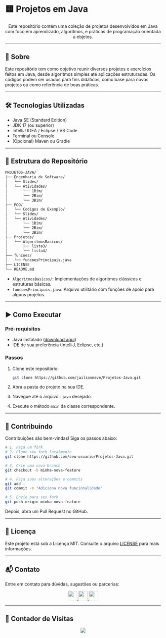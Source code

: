 # 🟨 Projetos em Java

<p align="center">
  Este repositório contém uma coleção de projetos desenvolvidos em Java com foco em aprendizado, algoritmos, e práticas de programação orientada a objetos.
</p>

---

## 📌 Sobre

Este repositório tem como objetivo reunir diversos projetos e exercícios feitos em Java, desde algoritmos simples até aplicações estruturadas. Os códigos podem ser usados para fins didáticos, como base para novos projetos ou como referência de boas práticas.

---

## 🛠️ Tecnologias Utilizadas

- Java SE (Standard Edition)
- JDK 17 (ou superior)
- IntelliJ IDEA / Eclipse / VS Code
- Terminal ou Console
- (Opcional) Maven ou Gradle

---

## 📁 Estrutura do Repositório

```bash
PROJETOS-JAVA/
├── Engenharia de Software/
│   └── Slides/
│   └── Atividades/
│      	└── 1Bim/
│      	└── 2Bim/
│      	└── 3Bim/
├── POO/
│   └── Codigos de Exemplo/
│   └── Slides/
│   └── Atividades/
│      	└── 1Bim/
│      	└── 2Bim/
│      	└── 3Bim/
├── Projetos/
│   └── AlgoritmosBasicos/
│       ├── lista3/
│       └── lista4/
├── funcoes/
│   └── funcoesPrincipais.java
├── LICENSE
└── README.md
```

- `AlgoritmosBasicos/`: Implementações de algoritmos clássicos e estruturas básicas.
- `funcoesPrincipais.java`: Arquivo utilitário com funções de apoio para alguns projetos.

---

## ▶️ Como Executar

### Pré-requisitos

- Java instalado ([download aqui](https://www.oracle.com/java/technologies/javase-downloads.html))
- IDE de sua preferência (IntelliJ, Eclipse, etc.)

### Passos

1. Clone este repositório:
   ```bash
   git clone https://github.com/jailsonneve/Projetos-Java.git
   ```

2. Abra a pasta do projeto na sua IDE.

3. Navegue até o arquivo `.java` desejado.

4. Execute o método `main` da classe correspondente.

---

## 🤝 Contribuindo

Contribuições são bem-vindas! Siga os passos abaixo:

```bash
# 1. Faça um fork
# 2. Clone seu fork localmente
git clone https://github.com/seu-usuario/Projetos-Java.git

# 3. Crie uma nova branch
git checkout -b minha-nova-feature

# 4. Faça suas alterações e commits
git add .
git commit -m "Adiciona nova funcionalidade"

# 5. Envie para seu fork
git push origin minha-nova-feature
```

Depois, abra um Pull Request no GitHub.

---

## 📝 Licença

Este projeto está sob a Licença MIT. Consulte o arquivo [LICENSE](./LICENSE) para mais informações.

---

## 📬 Contato

Entre em contato para dúvidas, sugestões ou parcerias:

<p align="center">
  <a href="https://www.instagram.com/arthur.dai.52" target="_blank">
    <img src="https://img.shields.io/static/v1?message=Instagram&logo=instagram&label=&color=E4405F&logoColor=white&style=for-the-badge" height="30" />
  </a>
  <a href="https://discord.com/users/jailsonneve" target="_blank">
    <img src="https://img.shields.io/static/v1?message=Discord&logo=discord&label=&color=7289DA&logoColor=white&style=for-the-badge" height="30" />
  </a>
  <a href="mailto:daiarthur053@gmail.com" target="_blank">
    <img src="https://img.shields.io/static/v1?message=Gmail&logo=gmail&label=&color=D14836&logoColor=white&style=for-the-badge" height="30" />
  </a>
</p>

---

## 👀 Contador de Visitas

<p align="center">
  <img src="https://profile-counter.glitch.me/Projetos-Java/count.svg?" />
</p>
